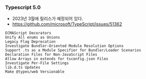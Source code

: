 ### Typescript 5.0
- 2023년 3월에 릴리스가 예정되어 있다.
- https://github.com/microsoft/TypeScript/issues/51362
```
ECMAScript Decorators
Unify All enums as Unions
Legacy Flag Deprecation
Investigate Bundler-Oriented Module Resolution Options
Support .ts as a Module Specifier for Bundler/Loader Scenarios
Declaration Files for Non-JavaScript Files
Allow Arrays in extends for tsconfig.json Files
Investigate Per-File Settings
lib.d.ts Updates
Make @types/web Versionable
```